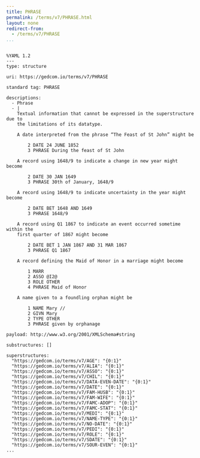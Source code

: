 ```yaml
---
title: PHRASE
permalink: /terms/v7/PHRASE.html
layout: none
redirect-from:
  - /terms/v7/PHRASE
...
```


```

%YAML 1.2
---
type: structure

uri: https://gedcom.io/terms/v7/PHRASE

standard tag: PHRASE

descriptions:
  - Phrase
  - |
    Textual information that cannot be expressed in the superstructure due to
    the limitations of its datatype.
    
    A date interpreted from the phrase “The Feast of St John” might be
    
        2 DATE 24 JUNE 1852
        3 PHRASE During the feast of St John
    
    A record using 1648/9 to indicate a change in new year might become
    
        2 DATE 30 JAN 1649
        3 PHRASE 30th of January, 1648/9
    
    A record using 1648/9 to indicate uncertainty in the year might become
    
        2 DATE BET 1648 AND 1649
        3 PHRASE 1648/9
    
    A record using Q1 1867 to indicate an event occurred sometime within the
    first quarter of 1867 might become
    
        2 DATE BET 1 JAN 1867 AND 31 MAR 1867
        3 PHRASE Q1 1867
    
    A record defining the Maid of Honor in a marriage might become
    
        1 MARR
        2 ASSO @I2@
        3 ROLE OTHER
        4 PHRASE Maid of Honor
    
    A name given to a foundling orphan might be
    
        1 NAME Mary //
        2 GIVN Mary
        2 TYPE OTHER
        3 PHRASE given by orphanage

payload: http://www.w3.org/2001/XMLSchema#string

substructures: []

superstructures:
  "https://gedcom.io/terms/v7/AGE": "{0:1}"
  "https://gedcom.io/terms/v7/ALIA": "{0:1}"
  "https://gedcom.io/terms/v7/ASSO": "{0:1}"
  "https://gedcom.io/terms/v7/CHIL": "{0:1}"
  "https://gedcom.io/terms/v7/DATA-EVEN-DATE": "{0:1}"
  "https://gedcom.io/terms/v7/DATE": "{0:1}"
  "https://gedcom.io/terms/v7/FAM-HUSB": "{0:1}"
  "https://gedcom.io/terms/v7/FAM-WIFE": "{0:1}"
  "https://gedcom.io/terms/v7/FAMC-ADOP": "{0:1}"
  "https://gedcom.io/terms/v7/FAMC-STAT": "{0:1}"
  "https://gedcom.io/terms/v7/MEDI": "{0:1}"
  "https://gedcom.io/terms/v7/NAME-TYPE": "{0:1}"
  "https://gedcom.io/terms/v7/NO-DATE": "{0:1}"
  "https://gedcom.io/terms/v7/PEDI": "{0:1}"
  "https://gedcom.io/terms/v7/ROLE": "{0:1}"
  "https://gedcom.io/terms/v7/SDATE": "{0:1}"
  "https://gedcom.io/terms/v7/SOUR-EVEN": "{0:1}"
...

```
